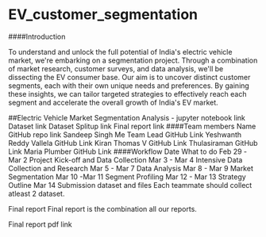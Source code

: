 # EV_customer_segmentation

####Introduction

To understand and unlock the full potential of India's electric vehicle market, we're embarking on a segmentation project. Through a combination of market research, customer surveys, and data analysis, we'll be dissecting the EV consumer base. Our aim is to uncover distinct customer segments, each with their own unique needs and preferences. By gaining these insights, we can tailor targeted strategies to effectively reach each segment and accelerate the overall growth of India's EV market.

##Electric Vehicle Market Segmentation Analysis - jupyter notebook link
Dataset link
Dataset Splitup link
Final report link
####Team members
Name	GitHub repo link
Sandeep Singh Me Team Lead	GitHub Link
Yeshwanth Reddy Vallela	GitHub Link
Kiran Thomas V	GitHub Link
Thulasiraman	GitHub Link
Maria Plumber	GitHub Link
####Workflow
Date	What to do
Feb 29 -Mar 2	Project Kick-off and Data Collection
Mar 3 - Mar 4	Intensive Data Collection and Research
Mar 5 - Mar 7	Data Analysis
Mar 8 - Mar 9	Market Segmentation
Mar 10 -Mar 11	Segment Profiling
Mar 12 - Mar 13	Strategy Outline
Mar 14	Submission
dataset and files
Each teammate should collect atleast 2 dataset.

Final report
Final report is the combination all our reports.

Final report pdf link
